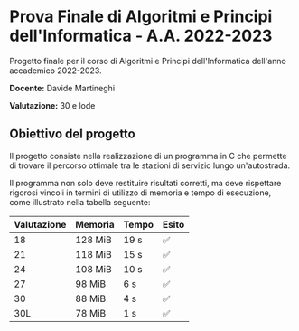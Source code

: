 
# Prova Finale di Algoritmi e Principi dell'Informatica - A.A. 2022-2023

Progetto finale per il corso di Algoritmi e Principi dell'Informatica dell'anno accademico 2022-2023.

**Docente:** Davide Martineghi

**Valutazione:** 30 e lode

## Obiettivo del progetto

Il progetto consiste nella realizzazione di un programma in C che permette di trovare il percorso ottimale tra le stazioni di servizio lungo un'autostrada.

Il programma non solo deve restituire risultati corretti, ma deve rispettare rigorosi vincoli in termini di utilizzo di memoria e tempo di esecuzione, come illustrato nella tabella seguente:

| Valutazione | Memoria | Tempo  | Esito |
|-------------|---------|--------|-------|
| 18          | 128 MiB | 19 s   | ✅    |
| 21          | 118 MiB | 15 s   | ✅    |
| 24          | 108 MiB | 10 s   | ✅    |
| 27          | 98 MiB  | 6 s    | ✅    |
| 30          | 88 MiB  | 4 s    | ✅    |
| 30L         | 78 MiB  | 1 s    | ✅    |

